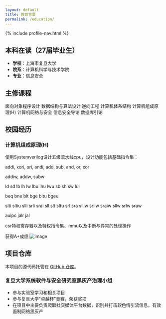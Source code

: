 ```yaml
---
layout: default
title: 教育背景
permalink: /education/
---
```


{% include profile-nav.html %}

## 本科在读（27届毕业生）
- **学校**：上海市复旦大学
- **院系**：计算机科学与技术学院
- **专业**：信息安全
## 主修课程
面向对象程序设计 数据结构与算法设计 逆向工程 计算机体系结构 
计算机组成原理(H) 计算机网络与安全 信息安全导论 数据库引论

## 校园经历
### 计算机组成原理(H)
使用Systemverilog设计五级流水线cpu，设计功能包括基础指令集：

addi, xori, ori, andi, add, sub, and, or, xor

addiw, addw, subw

ld sd lb lh lw lbu lhu lwu sb sh sw lui

beq bne blt bge bltu bgeu

slti sltiu slli srli srai sll slt sltu srl sra slliw srliw sraiw sllw srlw sraw

auipc jalr jal

csr特权寄存器以及特权指令集、mmu以及中断与异常的处理操作

获得A+成绩
![image](https://github.com/user-attachments/assets/9910ec57-7b70-4580-8097-a86dc9d6d965)

## 项目仓库
本项目的源代码托管在 [GitHub 仓库](https://github.com/GyroJibering/arch)。

### 复旦大学系统软件与安全研究室黑灰产治理小组
- 参与实验室学习和相关项目
- 参与复旦大学"卓越杯"竞赛，荣获奖项
- 在项目中主要负责爬取社交媒体平台数据，识别并打击软色情引流信息，有效遏制网络黑灰产 
